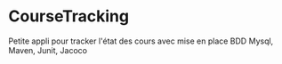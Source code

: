 # CourseTracking
Petite appli pour tracker l'état des cours avec mise en place BDD Mysql, Maven, Junit, Jacoco
